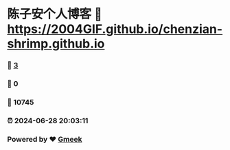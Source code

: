 # 陈子安个人博客 :link: https://2004GIF.github.io/chenzian-shrimp.github.io 
### :page_facing_up: [3](https://2004GIF.github.io/chenzian-shrimp.github.io/tag.html) 
### :speech_balloon: 0 
### :hibiscus: 10745 
### :alarm_clock: 2024-06-28 20:03:11 
### Powered by :heart: [Gmeek](https://github.com/Meekdai/Gmeek)
